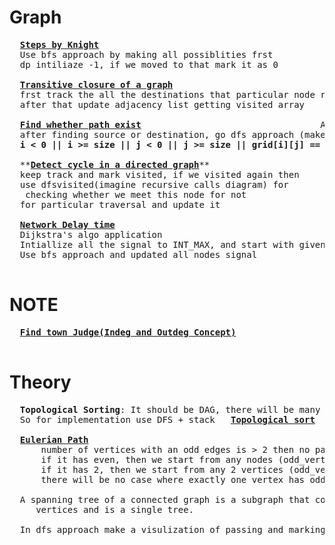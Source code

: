 # Graph
  <pre>
  <b><a href="https://github.com/teja963/DSA-and-MYSQL/blob/master/Graph/1.%20Steps%20by%20Knight.cpp">Steps by Knight</a></b>
  Use bfs approach by making all possiblities frst
  dp intiliaze -1, if we moved to that mark it as 0
  
  <b><a href="https://github.com/teja963/Advanced-DSA/blob/master/Graph/9.%20Transitive%20closure%20of%20a%20graph.cpp">Transitive closure of a graph</a></b>
  frst track the all the destinations that particular node reaches(visited array)
  after that update adjacency list getting visited array
  
  <b><a href="https://github.com/teja963/Advanced-DSA/blob/master/Graph/10.%20Find%20whether%20path%20exist.cpp">Find whether path exist</a></b>                                  Application: <b><a href="https://github.com/teja963/Advanced-DSA/blob/master/Graph/14.%20Find%20number%20of%20islands.cpp">Find number of island</a></b>
  after finding source or destination, go dfs approach (make sure all edge case implemented like) 
  <b>i < 0 || i >= size || j < 0 || j >= size || grid[i][j] == 0</b> return false;
  
  **<b><a href="https://github.com/teja963/Advanced-DSA/blob/master/Graph/11.%20Detect%20cycle%20in%20a%20directed%20graph.cpp">Detect cycle in a directed graph</a></b>**                                         **<b><a href="https://github.com/teja963/Advanced-DSA/blob/master/Graph/12.%20Detect%20cycle%20in%20a%20undirected%20graph.cpp">Detect cycle in a undirected graph</a></b>**
  keep track and mark visited, if we visited again then                             Same as Directed, but no need to track bfsvisited
  use dfsvisited(imagine recursive calls diagram) for
   checking whether we meet this node for not                                       just need to track of parent node for detecting	
  for particular traversal and update it
  
  <b><a href="https://github.com/teja963/Advanced-DSA/blob/master/Graph/13.%20Network%20Delay%20time.cpp">Network Delay time</a></b>
  Dijkstra's algo application
  Intiallize all the signal to INT_MAX, and start with given node as 0,
  Use bfs approach and updated all nodes signal
  </pre>
# NOTE
  <pre>
  <b><a href="https://github.com/teja963/DSA-and-MYSQL/blob/master/Graph/2.%20Find%20the%20town%20judge.cpp">Find town Judge(Indeg and Outdeg Concept)</a></b>
  </pre>
# Theory
  <pre>
  <b>Topological Sorting</b>: It should be DAG, there will be many possibilites find indeg choose which is least
  So for implementation use DFS + stack   <b><a href="https://github.com/teja963/Advanced-DSA/blob/master/Graph/15.%20Topological%20sort.cpp">Topological sort</a></b>
  
  <b><a href="https://github.com/teja963/Advanced-DSA/blob/master/Graph/8.%20Eulerian%20Path%20in%20Undirected%20path.cpp">Eulerian Path</a></b>
  	  number of vertices with an odd edges is > 2 then no path
  	  if it has even, then we start from any nodes (odd_vertices == 0)
  	  if it has 2, then we start from any 2 vertices (odd_vertices == 2)
  	  there will be no case where exactly one vertex has odd number of edges
  	  
  A spanning tree of a connected graph is a subgraph that contains all of that graph’s
     vertices and is a single tree.
  
  In dfs approach make a visulization of passing and marking nodes for better
  </pre>
